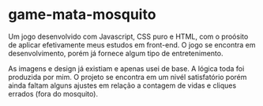 # game-mata-mosquito
 Um jogo desenvolvido com Javascript, CSS puro e HTML, com o proósito de aplicar efetivamente meus estudos em front-end. O jogo se encontra em desenvolvimento, porém já fornece algum tipo de entretenimento.

As imagens e design já existiam e apenas usei de base. A lógica toda foi produzida por mim.  O projeto se encontra em um nivél satisfatório porém ainda faltam alguns ajustes em relação a contagem de vidas e cliques errados (fora do mosquito).
